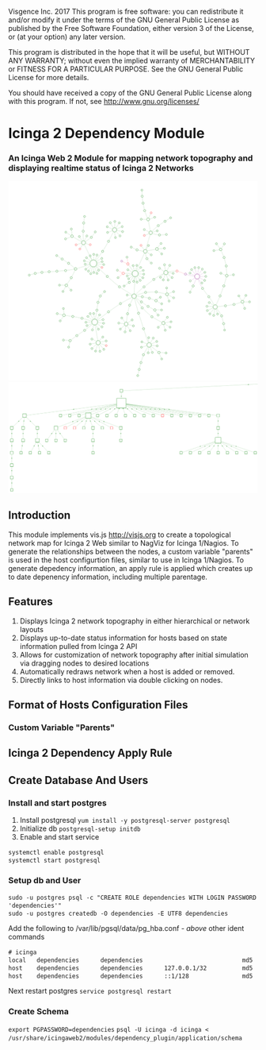 Visgence Inc. 2017
This program is free software: you can redistribute it and/or modify
it under the terms of the GNU General Public License as published by
the Free Software Foundation, either version 3 of the License, or
(at your option) any later version.

This program is distributed in the hope that it will be useful,
but WITHOUT ANY WARRANTY; without even the implied warranty of
MERCHANTABILITY or FITNESS FOR A PARTICULAR PURPOSE.  See the
GNU General Public License for more details.

You should have received a copy of the GNU General Public License
along with this program.  If not, see <http://www.gnu.org/licenses/>
# Icinga 2 Dependency Module
### An Icinga Web 2 Module for mapping network topography and displaying realtime status of Icinga 2 Networks
![alt tag](application/img/NetworkExample.png)
![alt tag](application/img/HierarchicalExample.png)

## Introduction
This module implements vis.js <http://visjs.org> to create a topological network map for Icinga 2 Web similar to NagViz for Icinga 1/Nagios. To generate the relationships between the nodes, a custom variable "parents" is used in the host configurtion files, similar to use in Icinga 1/Nagios. To generate depedency information, an apply rule is applied which creates up to date depenency information, including multiple parentage.

## Features
1.  Displays Icinga 2 network topography in either hierarchical or network layouts
2.  Displays up-to-date status information for hosts based on state information pulled from Icinga 2 API
3.  Allows for customization of network topography after initial simulation via dragging nodes to desired locations
4.  Automatically redraws network when a host is added or removed.
5.  Directly links to host information via double clicking on nodes.



## Format of Hosts Configuration Files
### Custom Variable "Parents"
<!-- ### Migration From Icinga 1/ Nagios -->

## Icinga 2 Dependency Apply Rule

## Create Database And Users
### Install and start postgres
1.  Install postgresql `yum install -y postgresql-server postgresql`
2.  Initialize db `postgresql-setup initdb`
3.  Enable and start service 
```
systemctl enable postgresql
systemctl start postgresql
```
### Setup db and User
```
sudo -u postgres psql -c "CREATE ROLE dependencies WITH LOGIN PASSWORD 'dependencies'"
sudo -u postgres createdb -O dependencies -E UTF8 dependencies
```

Add the following to /var/lib/pgsql/data/pg_hba.conf - *above* other ident commands

```
# icinga
local   dependencies      dependencies                            md5
host    dependencies      dependencies      127.0.0.1/32          md5
host    dependencies      dependencies      ::1/128               md5
```

Next restart postgres `service postgresql restart`

### Create Schema
`export PGPASSWORD=dependencies`
`psql -U icinga -d icinga < /usr/share/icingaweb2/modules/dependency_plugin/application/schema`














